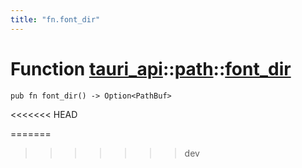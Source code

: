 ```yaml
---
title: "fn.font_dir"
---
```


# Function [tauri_api](/docs/api/rust/tauri_api/../index.html)::​[path](/docs/api/rust/tauri_api/index.html)::​[font_dir](/docs/api/rust/tauri_api/)

    pub fn font_dir() -> Option<PathBuf>
<<<<<<< HEAD
      
=======
>>>>>>> dev

